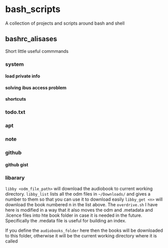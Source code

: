 
# bash_scripts
A collection of projects and scripts around bash and shell


## bashrc_alisases 
Short little useful commmands 


### system

#### load private info

#### solving ibus access problem

#### shortcuts

### todo.txt

### apt

### note

### github

#### github gist

### libarary
`libby <odm_file_path>` will download the audiobook to current working directory.
`libby_list` lists all the odm files in `~/Downloads/` and gives a number to them so that you can use it to download easily
`libby_get <n>` will download the book numbered n in the list above. The `overdrive.sh` I have here is modified in a way that it also moves the odm and .metadata and .licence files into hte book folder in case it is needed in the future. Specifically the .medata file is useful for building an index.

If you define the `audiobooks_folder` here then the books will be downloaded to this folder, otherwise it will be the current working directory where it is called
